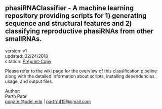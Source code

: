 phasiRNAClassifier - A machine learning repository providing scripts for 1) generating sequence and structural features  and 2) classifying reproductive phasiRNAs from other smallRNAs.
---

version: v1  
updated: 02/24/2018  
citation: [Preprint-Copy](https://www.biorxiv.org/content/early/2018/01/07/242727)

Please refer to the wiki page for the overview of this classification pipeline along with the detailed information about scripts, installing dependencies, usage, and output files.

Author:  
Parth Patel  
pupatel@udel.edu | parth1415@gmail.com
